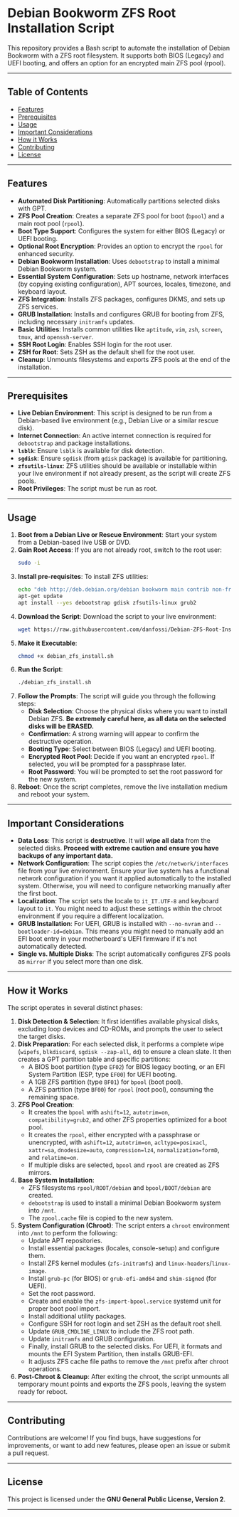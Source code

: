 # Debian Bookworm ZFS Root Installation Script

This repository provides a Bash script to automate the installation of Debian Bookworm with a ZFS root filesystem. It supports both BIOS (Legacy) and UEFI booting, and offers an option for an encrypted main ZFS pool (rpool).

---

## Table of Contents

* [Features](#features)
* [Prerequisites](#prerequisites)
* [Usage](#usage)
* [Important Considerations](#important-considerations)
* [How it Works](#how-it-works)
* [Contributing](#contributing)
* [License](#license)

---

## Features

* **Automated Disk Partitioning**: Automatically partitions selected disks with GPT.
* **ZFS Pool Creation**: Creates a separate ZFS pool for boot (`bpool`) and a main root pool (`rpool`).
* **Boot Type Support**: Configures the system for either BIOS (Legacy) or UEFI booting.
* **Optional Root Encryption**: Provides an option to encrypt the `rpool` for enhanced security.
* **Debian Bookworm Installation**: Uses `debootstrap` to install a minimal Debian Bookworm system.
* **Essential System Configuration**: Sets up hostname, network interfaces (by copying existing configuration), APT sources, locales, timezone, and keyboard layout.
* **ZFS Integration**: Installs ZFS packages, configures DKMS, and sets up ZFS services.
* **GRUB Installation**: Installs and configures GRUB for booting from ZFS, including necessary `initramfs` updates.
* **Basic Utilities**: Installs common utilities like `aptitude`, `vim`, `zsh`, `screen`, `tmux`, and `openssh-server`.
* **SSH Root Login**: Enables SSH login for the root user.
* **ZSH for Root**: Sets ZSH as the default shell for the root user.
* **Cleanup**: Unmounts filesystems and exports ZFS pools at the end of the installation.

---

## Prerequisites

* **Live Debian Environment**: This script is designed to be run from a Debian-based live environment (e.g., Debian Live or a similar rescue disk).
* **Internet Connection**: An active internet connection is required for `debootstrap` and package installations.
* **`lsblk`**: Ensure `lsblk` is available for disk detection.
* **`sgdisk`**: Ensure `sgdisk` (from `gdisk` package) is available for partitioning.
* **`zfsutils-linux`**: ZFS utilities should be available or installable within your live environment if not already present, as the script will create ZFS pools.
* **Root Privileges**: The script must be run as root.

---

## Usage

1.  **Boot from a Debian Live or Rescue Environment**: Start your system from a Debian-based live USB or DVD.
2.  **Gain Root Access**: If you are not already root, switch to the root user:
    ```bash
    sudo -i
    ```
2.  **Install pre-requisites**: To install ZFS utilities:
    ```bash
    echo "deb http://deb.debian.org/debian bookworm main contrib non-free-firmware" >> /etc/apt/sources.list
    apt-get update
    apt install --yes debootstrap gdisk zfsutils-linux grub2
    ```
4.  **Download the Script**: Download the script to your live environment:
    ```bash
    wget https://raw.githubusercontent.com/danfossi/Debian-ZFS-Root-Installation-Script/refs/heads/main/debian_zfs_install.sh
    ```
5.  **Make it Executable**:
    ```bash
    chmod +x debian_zfs_install.sh
    ```
6.  **Run the Script**:
    ```bash
    ./debian_zfs_install.sh
    ```
7.  **Follow the Prompts**: The script will guide you through the following steps:
    * **Disk Selection**: Choose the physical disks where you want to install Debian ZFS. **Be extremely careful here, as all data on the selected disks will be ERASED.**
    * **Confirmation**: A strong warning will appear to confirm the destructive operation.
    * **Booting Type**: Select between BIOS (Legacy) and UEFI booting.
    * **Encrypted Root Pool**: Decide if you want an encrypted `rpool`. If selected, you will be prompted for a passphrase later.
    * **Root Password**: You will be prompted to set the root password for the new system.
8.  **Reboot**: Once the script completes, remove the live installation medium and reboot your system.

---

## Important Considerations

* **Data Loss**: This script is **destructive**. It will **wipe all data** from the selected disks. **Proceed with extreme caution and ensure you have backups of any important data.**
* **Network Configuration**: The script copies the `/etc/network/interfaces` file from your live environment. Ensure your live system has a functional network configuration if you want it applied automatically to the installed system. Otherwise, you will need to configure networking manually after the first boot.
* **Localization**: The script sets the locale to `it_IT.UTF-8` and keyboard layout to `it`. You might need to adjust these settings within the chroot environment if you require a different localization.
* **GRUB Installation**: For UEFI, GRUB is installed with `--no-nvram` and `--bootloader-id=debian`. This means you might need to manually add an EFI boot entry in your motherboard's UEFI firmware if it's not automatically detected.
* **Single vs. Multiple Disks**: The script automatically configures ZFS pools as `mirror` if you select more than one disk.

---

## How it Works

The script operates in several distinct phases:

1.  **Disk Detection & Selection**: It first identifies available physical disks, excluding loop devices and CD-ROMs, and prompts the user to select the target disks.
2.  **Disk Preparation**: For each selected disk, it performs a complete wipe (`wipefs`, `blkdiscard`, `sgdisk --zap-all`, `dd`) to ensure a clean slate. It then creates a GPT partition table and specific partitions:
    * A BIOS boot partition (type `EF02`) for BIOS legacy booting, or an EFI System Partition (ESP, type `EF00`) for UEFI booting.
    * A 1GB ZFS partition (type `BF01`) for `bpool` (boot pool).
    * A ZFS partition (type `BF00`) for `rpool` (root pool), consuming the remaining space.
3.  **ZFS Pool Creation**:
    * It creates the `bpool` with `ashift=12`, `autotrim=on`, `compatibility=grub2`, and other ZFS properties optimized for a boot pool.
    * It creates the `rpool`, either encrypted with a passphrase or unencrypted, with `ashift=12`, `autotrim=on`, `acltype=posixacl`, `xattr=sa`, `dnodesize=auto`, `compression=lz4`, `normalization=formD`, and `relatime=on`.
    * If multiple disks are selected, `bpool` and `rpool` are created as ZFS mirrors.
4.  **Base System Installation**:
    * ZFS filesystems `rpool/ROOT/debian` and `bpool/BOOT/debian` are created.
    * `debootstrap` is used to install a minimal Debian Bookworm system into `/mnt`.
    * The `zpool.cache` file is copied to the new system.
5.  **System Configuration (Chroot)**: The script enters a `chroot` environment into `/mnt` to perform the following:
    * Update APT repositories.
    * Install essential packages (locales, console-setup) and configure them.
    * Install ZFS kernel modules (`zfs-initramfs`) and `linux-headers`/`linux-image`.
    * Install `grub-pc` (for BIOS) or `grub-efi-amd64` and `shim-signed` (for UEFI).
    * Set the root password.
    * Create and enable the `zfs-import-bpool.service` systemd unit for proper boot pool import.
    * Install additional utility packages.
    * Configure SSH for root login and set ZSH as the default root shell.
    * Update `GRUB_CMDLINE_LINUX` to include the ZFS root path.
    * Update `initramfs` and GRUB configuration.
    * Finally, install GRUB to the selected disks. For UEFI, it formats and mounts the EFI System Partition, then installs GRUB-EFI.
    * It adjusts ZFS cache file paths to remove the `/mnt` prefix after chroot operations.
6.  **Post-Chroot & Cleanup**: After exiting the chroot, the script unmounts all temporary mount points and exports the ZFS pools, leaving the system ready for reboot.

---

## Contributing

Contributions are welcome! If you find bugs, have suggestions for improvements, or want to add new features, please open an issue or submit a pull request.

---

## License

This project is licensed under the **GNU General Public License, Version 2**.

---
